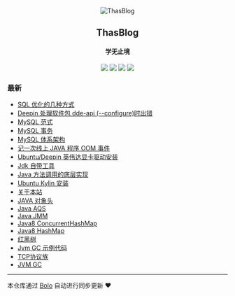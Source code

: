 <p align="center"><img alt="ThasBlog" src=""></p><h2 align="center">
ThasBlog
</h2>

<h4 align="center">学无止境</h4>
<p align="center"><a title="ThasBlog" target="_blank" href="https://github.com/ThasGit/bolo-blog"><img src="https://img.shields.io/github/last-commit/ThasGit/bolo-blog.svg?style=flat-square&color=FF9900"></a>
<a title="GitHub repo size in bytes" target="_blank" href="https://github.com/ThasGit/bolo-blog"><img src="https://img.shields.io/github/repo-size/ThasGit/bolo-blog.svg?style=flat-square"></a>
<a title="Bolo Version" target="_blank" href="https://github.com/adlered/bolo-solo"><img src="https://img.shields.io/badge/bolo-v2.5 稳定版-f1e05a.svg?style=flat-square&color=blueviolet"></a>
<a title="Hits" target="_blank" href="https://github.com/88250/hits"><img src="https://hits.b3log.org/ThasGit/bolo-blog.svg"></a></p>

### 最新

* [SQL 优化的几种方式](HTTPS://null:-1/articles/2021/07/04/1625395418760.html)
* [Deepin 处理软件包 dde-api (--configure)时出错](HTTPS://null:-1/articles/2021/06/30/1625059364605.html)
* [MySQL 范式](HTTPS://null:-1/articles/2021/06/24/1624543823510.html)
* [MySQL 事务](HTTPS://null:-1/articles/2021/06/24/1624543316182.html)
* [MySQL 体系架构](HTTPS://null:-1/articles/2021/06/06/1622983424981.html)
* [记一次线上 JAVA 程序 OOM 事件](HTTPS://null:-1/articles/2021/06/03/1622734827959.html)
* [Ubuntu/Deepin 英伟达显卡驱动安装](HTTPS://null:-1/articles/2021/06/02/1622637514303.html)
* [Jdk 自带工具](HTTPS://null:-1/articles/2021/04/10/1618066015513.html)
* [Java 方法调用的底层实现](HTTPS://null:-1/articles/2021/04/09/1617954923009.html)
* [Ubuntu Kylin 安装](HTTPS://null:-1/articles/2021/03/20/1616244286602.html)
* [关于本站](HTTPS://null:-1/articles/2021/03/07/1615097800363.html)
* [JAVA 对象头](HTTPS://null:-1/articles/2020/12/14/1607958194047.html)
* [Java AQS](HTTPS://null:-1/articles/2020/12/06/1607259469668.html)
* [Java JMM](HTTPS://null:-1/articles/2020/12/06/1607225846315.html)
* [Java8 ConcurrentHashMap](HTTPS://null:-1/articles/2020/12/05/1607178489851.html)
* [Java8 HashMap](HTTPS://null:-1/articles/2020/12/05/1607172626059.html)
* [红黑树](HTTPS://null:-1/articles/2020/12/05/1607170089855.html)
* [Jvm GC 示例代码](HTTPS://null:-1/articles/2020/12/03/1607007619349.html)
* [TCP协议族](HTTPS://null:-1/articles/2020/10/22/1603378794359.html)
* [JVM GC](HTTPS://null:-1/articles/2020/10/12/1602514470235.html)



---

本仓库通过 [Bolo](https://github.com/adlered/bolo-solo) 自动进行同步更新 ❤️ 